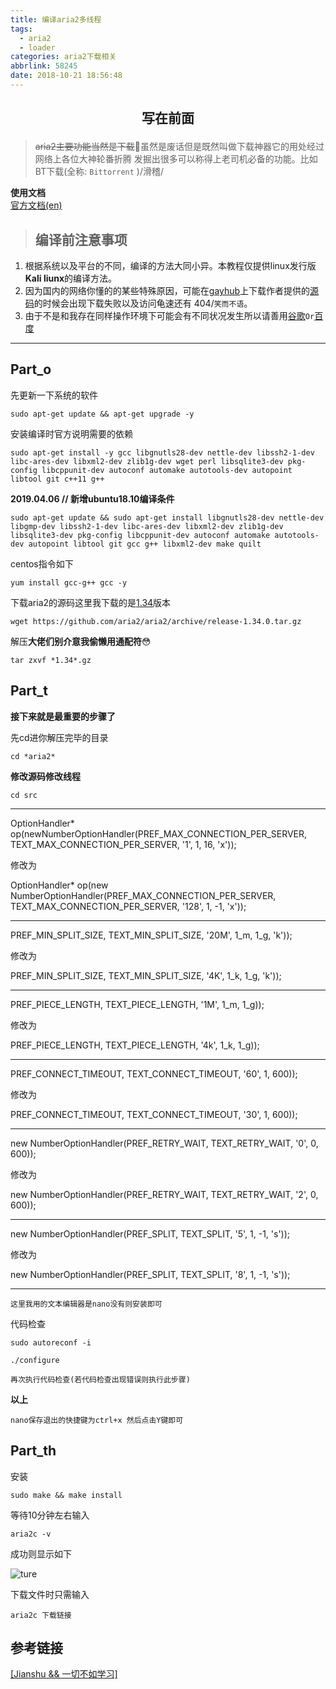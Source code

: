 ```yaml
---
title: 编译aria2多线程
tags:
  - aria2
  - loader
categories: aria2下载相关
abbrlink: 58245
date: 2018-10-21 18:56:48
---
```




## <p align="center"> 写在前面 </p>

> ~~aria2主要功能当然是下载~~🙂虽然是废话但是既然叫做下载神器它的用处经过网络上各位大神轮番折腾 发掘出很多可以称得上老司机必备的功能。比如BT下载(全称: `Bittorrent` )/滑稽/  

**使用文档**  
[官方文档(en)](https://aria2.github.io/)


<!--more-->
> ## 编译前注意事项

1. 根据系统以及平台的不同，编译的方法大同小异。本教程仅提供linux发行版**Kali liunx**的编译方法。
2. 因为国内的网络你懂的的某些特殊原因，可能在[gayhub](https://www.github.com)上下载作者提供的[源码](https://github.com/aria2/aria2/releases)的时候会出现下载失败以及访问龟速还有 404/`笑而不语`。
3. 由于不是和我存在同样操作环境下可能会有不同状况发生所以请善用[谷歌](https://www.google.com)`Or`[百度](https://www.baidu.com)

------

## Part_o

先更新一下系统的软件

```
sudo apt-get update && apt-get upgrade -y
```

安装编译时官方说明需要的依赖

```
sudo apt-get install -y gcc libgnutls28-dev nettle-dev libssh2-1-dev libc-ares-dev libxml2-dev zlib1g-dev wget perl libsqlite3-dev pkg-config libcppunit-dev autoconf automake autotools-dev autopoint libtool git c++11 g++
```
**2019.04.06   // 新增ubuntu18.10编译条件**
```
sudo apt-get update && sudo apt-get install libgnutls28-dev nettle-dev libgmp-dev libssh2-1-dev libc-ares-dev libxml2-dev zlib1g-dev libsqlite3-dev pkg-config libcppunit-dev autoconf automake autotools-dev autopoint libtool git gcc g++ libxml2-dev make quilt

```

centos指令如下

```
yum install gcc-g++ gcc -y 
```


下载aria2的源码这里我下载的是[1.34](https://github.com/aria2/aria2/archive/release-1.34.0.tar.gz)版本

```
wget https://github.com/aria2/aria2/archive/release-1.34.0.tar.gz
```

解压**大佬们别介意我偷懒用通配符**😳

```
tar zxvf *1.34*.gz
```

## Part_t

**接下来就是最重要的步骤了**

先cd进你解压完毕的目录

```
cd *aria2*  
```

**修改源码修改线程**

```
cd src 
```

------

OptionHandler* op(newNumberOptionHandler(PREF_MAX_CONNECTION_PER_SERVER, TEXT_MAX_CONNECTION_PER_SERVER, '1', 1, 16, 'x'));

修改为

OptionHandler* op(new NumberOptionHandler(PREF_MAX_CONNECTION_PER_SERVER, TEXT_MAX_CONNECTION_PER_SERVER, '128', 1, -1, 'x'));

------

PREF_MIN_SPLIT_SIZE, TEXT_MIN_SPLIT_SIZE, '20M', 1_m, 1_g, 'k'));

修改为

PREF_MIN_SPLIT_SIZE, TEXT_MIN_SPLIT_SIZE, '4K', 1_k, 1_g, 'k'));

------

PREF_PIECE_LENGTH, TEXT_PIECE_LENGTH, '1M', 1_m, 1_g));

修改为

PREF_PIECE_LENGTH, TEXT_PIECE_LENGTH, '4k', 1_k, 1_g));

------

PREF_CONNECT_TIMEOUT, TEXT_CONNECT_TIMEOUT, '60', 1, 600));

修改为

PREF_CONNECT_TIMEOUT, TEXT_CONNECT_TIMEOUT, '30', 1, 600));

------

new NumberOptionHandler(PREF_RETRY_WAIT, TEXT_RETRY_WAIT, '0', 0, 600));

修改为

new NumberOptionHandler(PREF_RETRY_WAIT, TEXT_RETRY_WAIT, '2', 0, 600));

------

new NumberOptionHandler(PREF_SPLIT, TEXT_SPLIT, '5', 1, -1, 's'));

修改为

new NumberOptionHandler(PREF_SPLIT, TEXT_SPLIT, '8', 1, -1, 's'));

------

`这里我用的文本编辑器是nano没有则安装即可` 

代码检查
```
sudo autoreconf -i 
```

```
./configure
```


`再次执行代码检查(若代码检查出现错误则执行此步骤)`

**以上**

`nano保存退出的快捷键为ctrl+x 然后点击Y键即可`

## Part_th

安装

```
sudo make && make install
```

等待10分钟左右输入

```
aria2c -v
```

成功则显示如下

![ture](https://ws3.sinaimg.cn/large/005BYqpggy1g24qn4l333j30hu09j0u6.jpg
)

下载文件时只需输入

```
aria2c 下载链接
```
## 参考链接
[[Jianshu && 一切不如学习]](https://www.jianshu.com/p/9fc3250df14f) 


